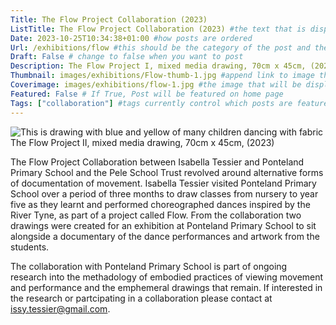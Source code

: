 ```yaml
---
Title: The Flow Project Collaboration (2023)
ListTitle: The Flow Project Collaboration (2023) #the text that is displayed below each post on the list pages
Date: 2023-10-25T10:34:38+01:00 #how posts are ordered 
Url: /exhibitions/flow #this should be the category of the post and then the file name e.g. /print/printfilename
Draft: False # change to false when you want to post
Description: The Flow Project I, mixed media drawing, 70cm x 45cm, (2023) #Description of the post
Thumbnail: images/exhibitions/Flow-thumb-1.jpg #append link to image that will be shown on the list page
Coverimage: images/exhibitions/flow-1.jpg #the image that will be displayed at the top of the post
Featured: False # If True, Post will be featured on home page
Tags: ["collaboration"] #tags currently control which posts are featured and what prints are available to buy, add more by adding a comma to the latest tag
---
```

![This is drawing with blue and yellow of many children dancing with fabric](https://isabellatessier.co.uk/images/exhibitions/flow2.jpg)
The Flow Project II, mixed media drawing, 70cm x 45cm, (2023)

The Flow Project Collaboration between Isabella Tessier and Ponteland Primary School and the Pele School Trust revolved around alternative forms of documentation of movement. Isabella Tessier visited Ponteland Primary School over a period of three months to draw classes from nursery to year five as they learnt and performed choreographed dances inspired by the River Tyne, as part of a project called Flow. From the collaboration two drawings were created for an exhibition at Ponteland Primary School to sit alongside a documentary of the dance performances and artwork from the students.

The collaboration with Ponteland Primary School is part of ongoing research into the methadology of embodied practices of viewing movement and performance and the emphemeral drawings that remain. If interested in the research or partcipating in a collaboration please contact at issy.tessier@gmail.com.

<!----
    Guide for basic text formatting if needed (italics, headings etc): https://www.markdownguide.org/basic-syntax/

    ![This is where the alt text goes (image description)](https://isabellatessier.co.uk/images/exhibitions/venice%20biennale/exhibition%20and%20talk/2-Cover-image.jpg) <- link to the image)
    This is where to put the caption for the image
>

